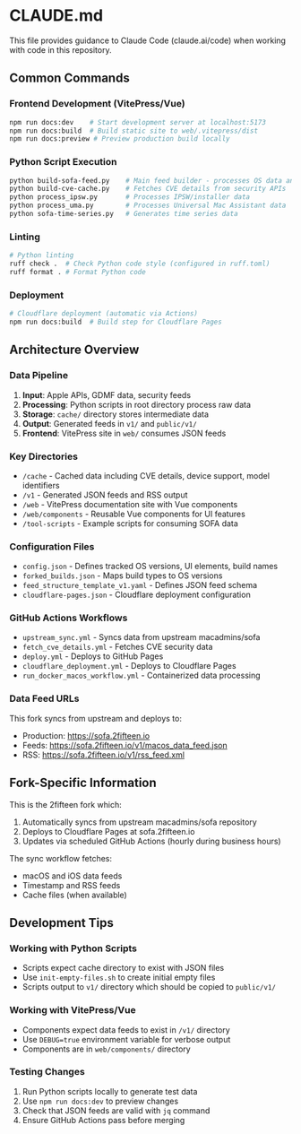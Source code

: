# CLAUDE.md

This file provides guidance to Claude Code (claude.ai/code) when working with code in this repository.

## Common Commands

### Frontend Development (VitePress/Vue)
```bash
npm run docs:dev    # Start development server at localhost:5173
npm run docs:build  # Build static site to web/.vitepress/dist
npm run docs:preview # Preview production build locally
```

### Python Script Execution
```bash
python build-sofa-feed.py    # Main feed builder - processes OS data and generates JSON feeds
python build-cve-cache.py    # Fetches CVE details from security APIs
python process_ipsw.py       # Processes IPSW/installer data
python process_uma.py        # Processes Universal Mac Assistant data
python sofa-time-series.py   # Generates time series data
```

### Linting
```bash
# Python linting
ruff check .  # Check Python code style (configured in ruff.toml)
ruff format . # Format Python code
```

### Deployment
```bash
# Cloudflare deployment (automatic via Actions)
npm run docs:build  # Build step for Cloudflare Pages
```

## Architecture Overview

### Data Pipeline
1. **Input**: Apple APIs, GDMF data, security feeds
2. **Processing**: Python scripts in root directory process raw data
3. **Storage**: `cache/` directory stores intermediate data
4. **Output**: Generated feeds in `v1/` and `public/v1/`
5. **Frontend**: VitePress site in `web/` consumes JSON feeds

### Key Directories
- `/cache` - Cached data including CVE details, device support, model identifiers
- `/v1` - Generated JSON feeds and RSS output
- `/web` - VitePress documentation site with Vue components
- `/web/components` - Reusable Vue components for UI features
- `/tool-scripts` - Example scripts for consuming SOFA data

### Configuration Files
- `config.json` - Defines tracked OS versions, UI elements, build names
- `forked_builds.json` - Maps build types to OS versions
- `feed_structure_template_v1.yaml` - Defines JSON feed schema
- `cloudflare-pages.json` - Cloudflare deployment configuration

### GitHub Actions Workflows
- `upstream_sync.yml` - Syncs data from upstream macadmins/sofa
- `fetch_cve_details.yml` - Fetches CVE security data
- `deploy.yml` - Deploys to GitHub Pages
- `cloudflare_deployment.yml` - Deploys to Cloudflare Pages
- `run_docker_macos_workflow.yml` - Containerized data processing

### Data Feed URLs
This fork syncs from upstream and deploys to:
- Production: https://sofa.2fifteen.io
- Feeds: https://sofa.2fifteen.io/v1/macos_data_feed.json
- RSS: https://sofa.2fifteen.io/v1/rss_feed.xml

## Fork-Specific Information

This is the 2fifteen fork which:
1. Automatically syncs from upstream macadmins/sofa repository
2. Deploys to Cloudflare Pages at sofa.2fifteen.io
3. Updates via scheduled GitHub Actions (hourly during business hours)

The sync workflow fetches:
- macOS and iOS data feeds
- Timestamp and RSS feeds  
- Cache files (when available)

## Development Tips

### Working with Python Scripts
- Scripts expect cache directory to exist with JSON files
- Use `init-empty-files.sh` to create initial empty files
- Scripts output to `v1/` directory which should be copied to `public/v1/`

### Working with VitePress/Vue
- Components expect data feeds to exist in `/v1/` directory
- Use `DEBUG=true` environment variable for verbose output
- Components are in `web/components/` directory

### Testing Changes
1. Run Python scripts locally to generate test data
2. Use `npm run docs:dev` to preview changes
3. Check that JSON feeds are valid with `jq` command
4. Ensure GitHub Actions pass before merging